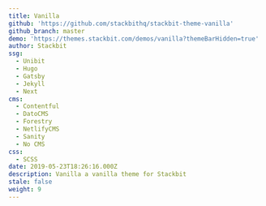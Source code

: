 ```yaml
---
title: Vanilla
github: 'https://github.com/stackbithq/stackbit-theme-vanilla'
github_branch: master
demo: 'https://themes.stackbit.com/demos/vanilla?themeBarHidden=true'
author: Stackbit
ssg:
  - Unibit
  - Hugo
  - Gatsby
  - Jekyll
  - Next
cms:
  - Contentful
  - DatoCMS
  - Forestry
  - NetlifyCMS
  - Sanity
  - No CMS
css:
  - SCSS
date: 2019-05-23T18:26:16.000Z
description: Vanilla a vanilla theme for Stackbit
stale: false
weight: 9
---
```

